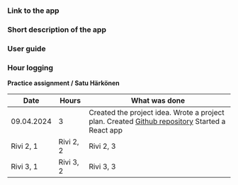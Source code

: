 ### Link to the app

### Short description of the app

### User guide

### Hour logging

**Practice assignment / Satu Härkönen**

| Date | Hours | What was done |
|----------|----------|----------|
| 09.04.2024 | 3 | Created the project idea. Wrote a project plan. Created [Github repository](https://github.com/satuhark/practice-assignment) Started a React app |
| Rivi 2, 1 | Rivi 2, 2 | Rivi 2, 3 |
| Rivi 3, 1 | Rivi 3, 2 | Rivi 3, 3 |
